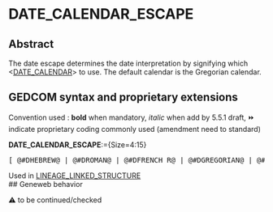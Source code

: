 ﻿# DATE_CALENDAR_ESCAPE
## Abstract
The date escape determines the date interpretation by signifying which &lt;<a href=Ged.DATE_CALENDAR.md>DATE_CALENDAR</a>&gt; to use.
The default calendar is the Gregorian calendar.


## GEDCOM syntax and proprietary extensions
Convention used : **bold** when mandatory, _italic_ when add by 5.5.1 draft, &#x23E9; indicate proprietary coding commonly used (amendment need to standard)<br />

**DATE_CALENDAR_ESCAPE**:={Size=4:15}
<pre>
[ @#DHEBREW@ | @#DROMAN@ | @#DFRENCH R@ | @#DGREGORIAN@ | @#DJULIAN@ | @#DUNKNOWN@ ]
</pre>
Used in <a href=Ged.LINEAGE_LINKED_STRUCTURE.md>LINEAGE_LINKED_STRUCTURE</a><br />## Geneweb behavior


:warning: to be continued/checked

